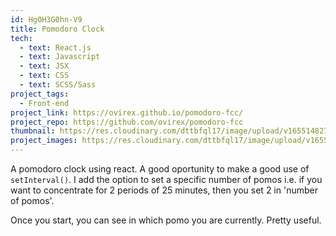 ```yaml
---
id: HgOH3G0hn-V9
title: Pomodoro Clock
tech:
  - text: React.js
  - text: Javascript
  - text: JSX
  - text: CSS
  - text: SCSS/Sass
project_tags:
  - Front-end
project_link: https://ovirex.github.io/pomodoro-fcc/
project_repo: https://github.com/ovirex/pomodoro-fcc
thumbnail: https://res.cloudinary.com/dttbfql17/image/upload/v1655148272/pomodoro-fcc/pomodoro-clock_mx1nt1.gif
project_images: https://res.cloudinary.com/dttbfql17/image/upload/v1655148272/pomodoro-fcc/pomodoro-clock_mx1nt1.gif
---
```

A pomodoro clock using react. A good oportunity to make a good use of `setInterval()`. I add the option to set a specific number of pomos i.e. if you want to concentrate for 2 periods of 25 minutes, then you set 2 in 'number of pomos'.

Once you start, you can see in which pomo you are currently. Pretty useful.